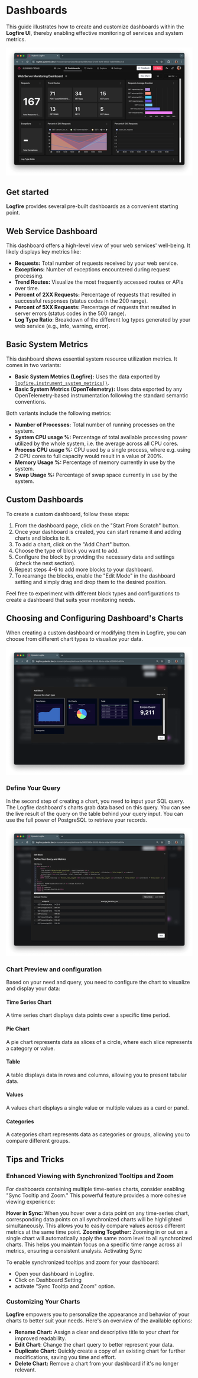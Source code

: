 # Dashboards

This guide illustrates how to create and customize dashboards within the **Logfire UI**, thereby enabling effective
monitoring of services and system metrics.

![Logfire Dashboard](../../images/guide/browser-dashboard.png)

## Get started

**Logfire** provides several pre-built dashboards as a convenient starting point.

## Web Service Dashboard
This dashboard offers a high-level view of your web services' well-being. It likely displays key metrics like:

* **Requests:** Total number of requests received by your web service.
* **Exceptions:** Number of exceptions encountered during request processing.
* **Trend Routes:** Visualize the most frequently accessed routes or APIs over time.
* **Percent of 2XX Requests:** Percentage of requests that resulted in successful responses (status codes in the 200 range).
* **Percent of 5XX Requests:** Percentage of requests that resulted in server errors (status codes in the 500 range).
* **Log Type Ratio**: Breakdown of the different log types generated by your web service (e.g., info, warning, error).

## Basic System Metrics

This dashboard shows essential system resource utilization metrics. It comes in two variants:

- **Basic System Metrics (Logfire):** Uses the data exported by [`logfire.instrument_system_metrics()`](../../integrations/system-metrics.md).
- **Basic System Metrics (OpenTelemetry):** Uses data exported by any OpenTelemetry-based instrumentation following the standard semantic conventions.

Both variants include the following metrics:

* **Number of Processes:** Total number of running processes on the system.
* **System CPU usage %:** Percentage of total available processing power utilized by the whole system, i.e. the average across all CPU cores.
* **Process CPU usage %:** CPU used by a single process, where e.g. using 2 CPU cores to full capacity would result in a value of 200%.
* **Memory Usage %:** Percentage of memory currently in use by the system.
* **Swap Usage %:** Percentage of swap space currently in use by the system.

## Custom Dashboards

To create a custom dashboard, follow these steps:

1. From the dashboard page, click on the "Start From Scratch" button.
3. Once your dashboard is created, you can start rename it and adding charts and blocks to it.
4. To add a chart, click on the "Add Chart" button.
5. Choose the type of block you want to add.
6. Configure the block by providing the necessary data and settings (check the next section).
7. Repeat steps 4-6 to add more blocks to your dashboard.
8. To rearrange the blocks, enable the "Edit Mode" in the dashboard setting and simply drag and drop them to the desired position.

Feel free to experiment with different block types and configurations to create a dashboard that suits your monitoring needs.

## Choosing and Configuring Dashboard's Charts

When creating a custom dashboard or modifying them in Logfire, you can choose from different chart types to visualize your data.

![Logfire Dashboard chart types](../../images/guide/browser-dashboard-chart-types.png)

### Define Your Query
In the second step of creating a chart, you need to input your SQL query. The Logfire dashboard's charts grab data based on this query. You can see the live result of the query on the table behind your query input. You can use the full power of PostgreSQL to retrieve your records.

![Logfire Dashboard chart query](../../images/guide/browser-dashboard-chart-sql-query.png)

### Chart Preview and configuration

Based on your need and query, you need to configure the chart to visualize and display your data:

#### Time Series Chart

A time series chart displays data points over a specific time period.

#### Pie Chart

A pie chart represents data as slices of a circle, where each slice represents a category or value.

#### Table

A table displays data in rows and columns, allowing you to present tabular data.

#### Values

A values chart displays a single value or multiple values as a card or panel.

#### Categories

A categories chart represents data as categories or groups, allowing you to compare different groups.

## Tips and Tricks

### Enhanced Viewing with Synchronized Tooltips and Zoom

For dashboards containing multiple time-series charts, consider enabling "Sync Tooltip and Zoom." This powerful feature provides a more cohesive viewing experience:

**Hover in Sync:** When you hover over a data point on any time-series chart, corresponding data points on all synchronized charts will be highlighted simultaneously. This allows you to easily compare values across different metrics at the same time point.
**Zooming Together:** Zooming in or out on a single chart will automatically apply the same zoom level to all synchronized charts. This helps you maintain focus on a specific time range across all metrics, ensuring a consistent analysis.
Activating Sync

To enable synchronized tooltips and zoom for your dashboard:

* Open your dashboard in Logfire.
* Click on Dashboard Setting
* activate "Sync Tooltip and Zoom" option.

### Customizing Your Charts

**Logfire** empowers you to personalize the appearance and behavior of your charts to better suit your needs.
Here's an overview of the available options:

* **Rename Chart:** Assign a clear and descriptive title to your chart for improved readability.
* **Edit Chart**: Change the chart query to better represent your data.
* **Duplicate Chart:** Quickly create a copy of an existing chart for further modifications, saving you time and effort.
* **Delete Chart:** Remove a chart from your dashboard if it's no longer relevant.

